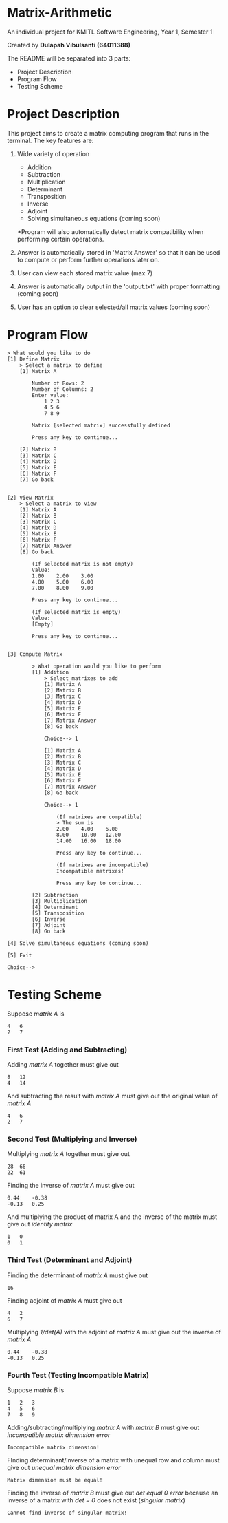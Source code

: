 # Matrix-Arithmetic
An individual project for KMITL Software Engineering, Year 1, Semester 1

Created by **Dulapah Vibulsanti (64011388)**

The README will be separated into 3 parts:
 - Project Description
 - Program Flow
 - Testing Scheme

# Project Description
This project aims to create a matrix computing program that runs in the terminal. The key features are:
 1. Wide variety of operation
	 - Addition
	 - Subtraction
	 - Multiplication
	 - Determinant
	 - Transposition
	 - Inverse
	 - Adjoint
	 - Solving simultaneous equations (coming soon)

	*Program will also automatically detect matrix compatibility when performing certain operations.
	
2. Answer is automatically stored in 'Matrix Answer' so that it can be used to compute or perform further operations later on.

3. User can view each stored matrix value (max 7)

4. Answer is automatically output in the 'output.txt' with proper formatting (coming soon)

5. User has an option to clear selected/all matrix values (coming soon)

# Program Flow
    > What would you like to do
    [1] Define Matrix
        > Select a matrix to define
        [1] Matrix A
    
            Number of Rows: 2 
            Number of Columns: 2
            Enter value:
                1 2 3
                4 5 6
                7 8 9
    
            Matrix [selected matrix] successfully defined
    
            Press any key to continue...
    
        [2] Matrix B
        [3] Matrix C
        [4] Matrix D
        [5] Matrix E
        [6] Matrix F
        [7] Go back
    
    
    [2] View Matrix
        > Select a matrix to view
        [1] Matrix A
        [2] Matrix B
        [3] Matrix C
        [4] Matrix D
        [5] Matrix E
        [6] Matrix F
        [7] Matrix Answer
        [8] Go back
    
            (If selected matrix is not empty)
            Value:
            1.00    2.00    3.00
            4.00    5.00    6.00
            7.00    8.00    9.00
            
            Press any key to continue...
    
            (If selected matrix is empty)
            Value:
            [Empty]
            
            Press any key to continue...
    
    
    [3] Compute Matrix
    
            > What operation would you like to perform
            [1] Addition
                > Select matrixes to add
                [1] Matrix A
                [2] Matrix B
                [3] Matrix C
                [4] Matrix D
                [5] Matrix E
                [6] Matrix F
                [7] Matrix Answer
                [8] Go back
        
                Choice--> 1
        
                [1] Matrix A
                [2] Matrix B
                [3] Matrix C
                [4] Matrix D
                [5] Matrix E
                [6] Matrix F
                [7] Matrix Answer
                [8] Go back
        
                Choice--> 1
        
                    (If matrixes are compatible)
                    > The sum is
                    2.00    4.00    6.00
                    8.00    10.00   12.00
                    14.00   16.00   18.00
        
                    Press any key to continue...
        
                    (If matrixes are incompatible)
                    Incompatible matrixes!
        
                    Press any key to continue...
        
            [2] Subtraction
            [3] Multiplication
            [4] Determinant
            [5] Transposition
            [6] Inverse
            [7] Adjoint
            [8] Go back
        
    [4] Solve simultaneous equations (coming soon)
        
    [5] Exit
        
    Choice-->
   
# Testing Scheme
Suppose *matrix A* is

    4	6
    2	7

### First Test (Adding and Subtracting)
Adding *matrix A* together must give out

    8	12
    4	14

And subtracting the result with *matrix A* must give out the original value of *matrix A*

    4	6
    2	7

### Second Test (Multiplying and Inverse)
Multiplying *matrix A* together must give out

    28	66
    22	61
Finding the inverse of *matrix A* must give out

    0.44    -0.38
    -0.13   0.25
And multiplying the product of matrix A and the inverse of the matrix must give out *identity matrix*

    1	0
    0	1
    
### Third Test (Determinant and Adjoint)
Finding the determinant of *matrix A* must give out

    16

Finding adjoint of *matrix A* must give out

    4	2
    6	7

Multiplying *1/det(A)* with the adjoint of *matrix A* must give out the inverse of *matrix A*

    0.44    -0.38
    -0.13   0.25

### Fourth Test (Testing Incompatible Matrix)
Suppose *matrix B* is

    1	2	3
    4	5	6
    7	8	9

Adding/subtracting/multiplying *matrix A* with *matrix B* must give out *incompatible matrix dimension error*

    Incompatible matrix dimension!

FInding determinant/inverse of a matrix with unequal row and column must give out *unequal matrix dimension error*

    Matrix dimension must be equal!

Finding the inverse of *matrix B* must give out *det equal 0 error* because an inverse of a matrix with *det = 0* does not exist (*singular matrix*)

    Cannot find inverse of singular matrix!